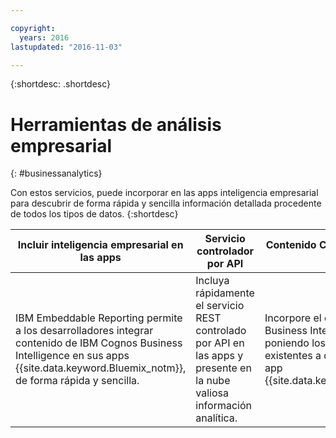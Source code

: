 ```yaml
---

copyright:
  years: 2016
lastupdated: "2016-11-03"

---
```



{:shortdesc: .shortdesc}

# Herramientas de análisis empresarial
{: #businessanalytics}

Con estos servicios, puede incorporar en las apps inteligencia empresarial para descubrir de forma rápida y sencilla información detallada procedente de todos los tipos de datos.
{:shortdesc}


Incluir inteligencia empresarial en las apps | Servicio controlador por API | Contenido Cognos BI basado en la nube
--- | --- | ---
IBM Embeddable Reporting permite a los desarrolladores integrar contenido de IBM Cognos Business Intelligence en sus apps {{site.data.keyword.Bluemix_notm}}, de forma rápida y sencilla. | Incluya rápidamente el servicio REST controlado por API en las apps y presente en la nube valiosa información analítica. | Incorpore el contenido de Cognos Business Intelligence en la nube poniendo los activos de BI existentes a disponibilidad de una app {{site.data.keyword.Bluemix_notm}}.

